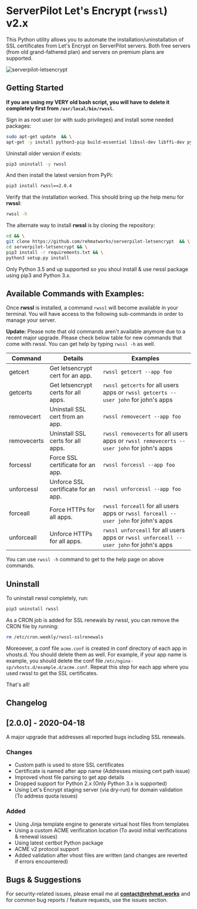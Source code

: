 # ServerPilot Let's Encrypt (`rwssl`) v2.x
This Python utility allows you to automate the installation/uninstallation of SSL certificates from Let's Encrypt on ServerPilot servers. Both free servers (from old grand-fathered plan) and servers on premium plans are supported.

![serverpilot-letsencrypt](https://raw.githubusercontent.com/rehmatworks/serverpilot-letsencrypt/master/rwssl.png "ServerPilto Let's Encrypt")

## Getting Started

**If you are using my VERY old bash script, you will have to delete it completely first from `/usr/local/bin/rwssl`.**

Sign in as root user (or with sudo privileges) and install some needed packages:

```bash
sudo apt-get update  && \
apt-get -y install python3-pip build-essential libssl-dev libffi-dev python3-dev
```

Uninstall older version if exists:
```bash
pip3 uninstall -y rwssl
```

And then install the latest version from PyPi:

```bash
pip3 install rwssl==2.0.4
```

Verify that the installation worked. This should bring up the help menu for **rwssl**:

```bash
rwssl -h
```

The alternate way to install **rwssl** is by cloning the repository:

```bash
cd && \
git clone https://github.com/rehmatworks/serverpilot-letsencrypt  && \
cd serverpilot-letsencrypt && \
pip3 install -r requirements.txt && \
python3 setup.py install
```

Only Python 3.5 and up supported so you shoul install & use rwssl package using pip3 and Python 3.x.

## Available Commands with Examples:

Once **rwssl** is installed, a command `rwssl` will become available in your terminal. You will have access to the following sub-commands in order to manage your server.

**Update:** Please note that old commands aren't available anymore due to a recent major upgrade. Please check below table for new commands that come with rwssl. You can get help by typing `rwssl -h` as well.

| Command | Details | Examples |
| ------- | --- | -- |
| getcert | Get letsencrypt cert for an app. | `rwssl getcert --app foo` |
| getcerts | Get letsencrypt certs for all apps. | `rwssl getcerts` for all users apps or `rwssl getcerts --user john` for john's apps |
| removecert | Uninstall SSL cert from an app. | `rwssl removecert --app foo` |
| removecerts | Uninstall SSL certs for all apps. | `rwssl removecerts` for all users apps or `rwssl removecerts --user john` for john's apps |
| forcessl | Force SSL certificate for an app. | `rwssl forcessl --app foo` |
| unforcessl | Unforce SSL certificate for an app. | `rwssl unforcessl --app foo` |
| forceall | Force HTTPs for all apps. | `rwssl forceall` for all users apps or `rwssl forceall --user john` for john's apps |
| unforceall | Unforce HTTPs for all apps. | `rwssl unforceall` for all users apps or `rwssl unforceall --user john` for john's apps |

You can use `rwssl -h` command to get to the help page on above commands.

## Uninstall
To uninstall rwssl completely, run:
```bash
pip3 uninstall rwssl
```

As a CRON job is added for SSL renewals by rwssl, you can remove the CRON file by running:

```bash
rm /etc/cron.weekly/rwssl-sslrenewals
```

Moreoever, a conf file `acme.conf` is created in conf directory of each app in vhosts.d. You should delete them as well. For example, if your app name is example, you should delete the conf file `/etc/nginx-sp/vhosts.d/example.d/acme.conf`. Repeat this step for each app where you used rwssl to get the SSL certificates.

That's all!

## Changelog

## [2.0.0] - 2020-04-18
A major upgrade that addresses all reported bugs including SSL renewals.

### Changes
- Custom path is used to store SSL certificates
- Certificate is named after app name (Addresses missing cert path issue)
- Improved vhost file parsing to get app details
- Dropped support for Python 2.x (Only Python 3.x is supported)
- Using Let's Encrypt staging server (via dry-run) for domain validation (To address quota issues)

### Added
- Using Jinja template engine to generate virtual host files from templates
- Using a custom ACME verification location (To avoid initial verifications & renewal issues)
- Using latest certbot Python package
- ACME v2 protocol support
- Added validation after vhost files are written (and changes are reverted if errors encountered)

## Bugs & Suggestions
For security-related issues, please email me at **contact@rehmat.works** and for common bug reports / feature requests, use the issues section.
